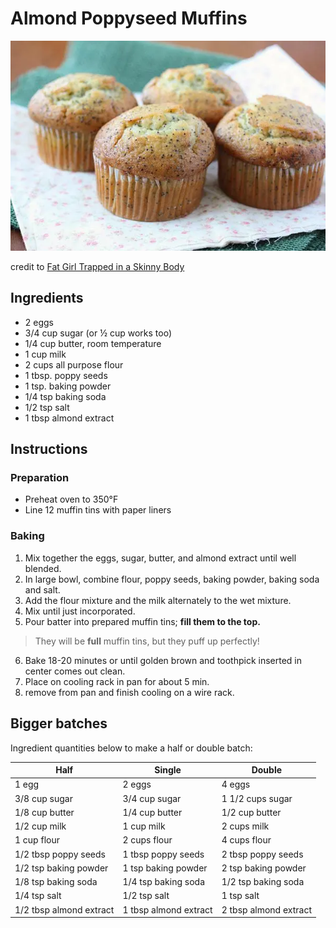 # Almond Poppyseed Muffins

![almond poppyseed muffins](/muffins-picture.webp)

credit to [Fat Girl Trapped in a Skinny Body](http://www.fatgirltrappedinaskinnybody.com/2010/05/poppy-seed-muffins/)

## Ingredients

* 2 eggs
* 3/4 cup sugar (or ½ cup works too)
* 1/4 cup butter, room temperature
* 1 cup milk
* 2 cups all purpose flour
* 1 tbsp. poppy seeds
* 1 tsp. baking powder
* 1/4 tsp baking soda
* 1/2 tsp salt
* 1 tbsp almond extract

## Instructions

### Preparation

- Preheat oven to 350°F
- Line 12 muffin tins with paper liners

### Baking

1. Mix together the eggs, sugar, butter, and almond extract until well blended.
2. In large bowl, combine flour, poppy seeds, baking powder, baking soda and salt.
3. Add the flour mixture and the milk alternately to the wet mixture.
4. Mix until just incorporated.
5. Pour batter into prepared muffin tins; __fill them to the top.__
>They will be **full** muffin tins, but they puff up perfectly!
6. Bake 18-20 minutes or until golden brown and toothpick inserted in center comes out clean.
7. Place on cooling rack in pan for about 5 min.
8. remove from pan and finish cooling on a wire rack.

## Bigger batches

Ingredient quantities below to make a half or double batch:

| Half | Single | Double |
| ---- | ------ | ------ |
| 1 egg | 2 eggs | 4 eggs |
| 3/8 cup sugar | 3/4 cup sugar | 1 1/2 cups sugar |
| 1/8 cup butter | 1/4 cup butter | 1/2 cup butter |
| 1/2 cup milk | 1 cup milk | 2 cups milk |
| 1 cup flour | 2 cups flour | 4 cups flour |
| 1/2 tbsp poppy seeds | 1 tbsp poppy seeds | 2 tbsp poppy seeds |
| 1/2 tsp baking powder | 1 tsp baking powder | 2 tsp baking powder |
| 1/8 tsp baking soda | 1/4 tsp baking soda | 1/2 tsp baking soda |
| 1/4 tsp salt | 1/2 tsp salt | 1 tsp salt |
| 1/2 tbsp almond extract | 1 tbsp almond extract | 2 tbsp almond extract |